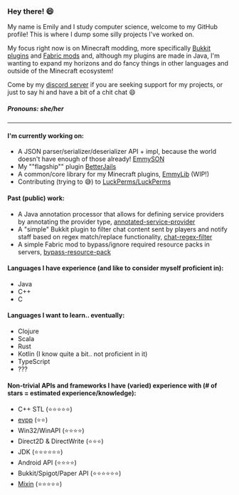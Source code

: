 ### Hey there! :smile:

My name is Emily and I study computer science, welcome to my GitHub profile! This is where I dump some silly projects I've worked on.

My focus right now is on Minecraft modding, more specifically [Bukkit plugins](https://www.curseforge.com/minecraft/bukkit-plugins) and [Fabric mods](https://fabricmc.net/) and, although my plugins are made in Java, I'm wanting to expand my horizons and do fancy things in other languages and outside of the Minecraft ecosystem!

Come by my [discord server](https://discord.gg/Zk9HRuz4ZZ) if you are seeking support for my projects, or just to say hi and have a bit of a chit chat :smile:

##### Pronouns: she/her
___
#### I'm currently working on:
* A JSON parser/serializer/deserializer API + impl, because the world doesn't have enough of those already! [EmmySON](https://github.com/emilyy-dev/EmmySON)
* My ""flagship"" plugin [BetterJails](https://github.com/emilyy-dev/BetterJails)
* A common/core library for my Minecraft plugins, [EmmyLib](https://github.com/emilyy-dev/EmmyLib) (WIP!)
* Contributing (trying to :sweat_smile:) to [LuckPerms/LuckPerms](https://github.com/LuckPerms/LuckPerms)

#### Past (public) work:
* A Java annotation processor that allows for defining service providers by annotating the provider type, [annotated-service-provider](https://github.com/emilyy-dev/annotated-service-provider)
* A "simple" Bukkit plugin to filter chat content sent by players and notify staff based on regex match/replace functionality, [chat-regex-filter](https://github.com/emilyy-dev/chat-regex-filter)
* A simple Fabric mod to bypass/ignore required resource packs in servers, [bypass-resource-pack](https://github.com/emilyy-dev/bypass-resource-pack)

#### Languages I have experience (and like to consider myself proficient in):
* Java
* C++
* C

#### Languages I want to learn.. eventually:
* Clojure
* Scala
* Rust
* Kotlin (I know quite a bit.. not proficient in it)
* TypeScript
* ???

#### Non-trivial APIs and frameworks I have (varied) experience with (# of stars = estimated experience/knowledge):
* C++ STL (:star::star::star::star::star:)
* [evpp](https://github.com/Qihoo360/evpp) (:star::star:)
* Win32/WinAPI (:star::star::star::star:)
* Direct2D & DirectWrite (:star::star::star:)
* JDK (:star::star::star::star::star::star:)
* Android API (:star::star::star::star:)
* Bukkit/Spigot/Paper API (:star::star::star::star::star::star:)
* [Mixin](https://github.com/SpongePowered/Mixin) (:star::star::star::star::star:)
